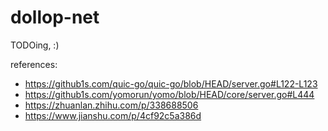 # dollop-net

TODOing, :)



references:
- https://github1s.com/quic-go/quic-go/blob/HEAD/server.go#L122-L123
- https://github1s.com/yomorun/yomo/blob/HEAD/core/server.go#L444
- https://zhuanlan.zhihu.com/p/338688506
- https://www.jianshu.com/p/4cf92c5a386d
